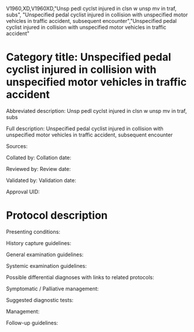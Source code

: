 V1960,XD,V1960XD,"Unsp pedl cyclst injured in clsn w unsp mv in traf, subs", "Unspecified pedal cyclist injured in collision with unspecified motor vehicles in traffic accident, subsequent encounter","Unspecified pedal cyclist injured in collision with unspecified motor vehicles in traffic accident"
# Category title: Unspecified pedal cyclist injured in collision with unspecified motor vehicles in traffic accident

Abbreviated description: Unsp pedl cyclst injured in clsn w unsp mv in traf, subs

Full description: Unspecified pedal cyclist injured in collision with unspecified motor vehicles in traffic accident, subsequent encounter

Sources:

Collated by:
Collation date:

Reviewed by:
Review date:

Validated by:
Validation date:

Approval UID:

# Protocol description

Presenting conditions:

History capture guidelines:

General examination guidelines:

Systemic examination guidelines:

Possible differential diagnoses with links to related protocols:

Symptomatic / Palliative management:

Suggested diagnostic tests:

Management:

Follow-up guidelines:
